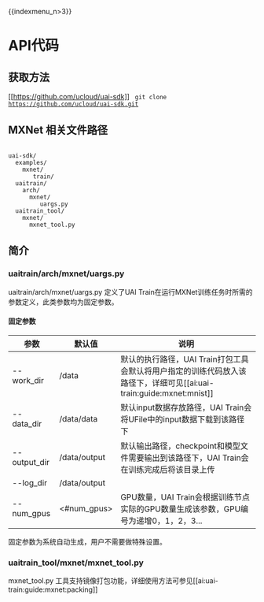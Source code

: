 {{indexmenu_n>3}}

# API代码
## 获取方法
[[https://github.com/ucloud/uai-sdk]]
<code>
git clone https://github.com/ucloud/uai-sdk.git
</code>

## MXNet 相关文件路径
<code>
uai-sdk/
  examples/
    mxnet/
       train/
  uaitrain/
    arch/
      mxnet/
         uargs.py
  uaitrain_tool/
    mxnet/
      mxnet_tool.py
</code>

## 简介

### uaitrain/arch/mxnet/uargs.py
uaitrain/arch/mxnet/uargs.py 定义了UAI Train在运行MXNet训练任务时所需的参数定义，此类参数均为固定参数。

#### 固定参数
| 参数 | 默认值 | 说明 |
| ---- | ------ | ---- |
|\-\-work\_dir    | /data | 默认的执行路径，UAI Train打包工具会默认将用户指定的训练代码放入该路径下，详细可见[[ai:uai-train:guide:mxnet:mnist]] |
|\-\-data\_dir    | /data/data  | 默认input数据存放路径，UAI Train会将UFile中的input数据下载到该路径下 |
|\-\-output\_dir   | /data/output | 默认输出路径，checkpoint和模型文件需要输出到该路径下，UAI Train会在训练完成后将该目录上传 |
|\-\-log\_dir   | /data/output | |
|\-\-num\_gpus   | <#num\_gpus> | GPU数量，UAI Train会根据训练节点实际的GPU数量生成该参数，GPU编号为递增0，1，2，3... |

固定参数为系统自动生成，用户不需要做特殊设置。

### uaitrain_tool/mxnet/mxnet_tool.py
mxnet\_tool.py 工具支持镜像打包功能，详细使用方法可参见[[ai:uai-train:guide:mxnet:packing]]

